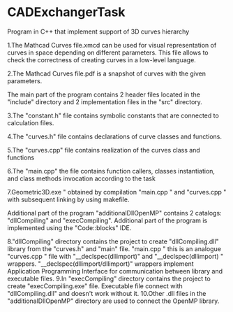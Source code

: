 # CADExchangerTask
Program in C++ that implement support of 3D curves hierarchy

1.The Mathcad Curves file.xmcd can be used for visual representation of curves in space depending on different parameters. 
This file allows  to check the correctness of creating curves in a low-level language.

2.The Mathcad Curves file.pdf is a snapshot of curves with the given parameters.

The main part of the program contains 2 header files located in the "include" directory and 2 implementation files in the "src" directory.

3.The "constant.h" file contains symbolic constants that are connected to calculation files.

4.The "curves.h" file contains declarations of curve classes and functions.

5.The "curves.cpp" file contains realization of the curves class and functions

6.The "main.cpp" the file contains function callers, classes instantiation, and class methods invocation according to the task

7.Geometric3D.exe " obtained by compilation "main.cpp " and "curves.cpp " with subsequent linking by using makefile.

Additional part of the program "additionalDllOpenMP" contains 2 catalogs: "dllCompiling" and "execCompiling". Additional part of the program is implemented using the "Code::blocks" IDE.

8."dllCompiling" directory contains the project to create "dllCompiling.dll" library from the "curves.h" and "main" file.
"main.cpp " this is an analogue "curves.cpp " file with "__declspec(dllimport)" and "__declspec(dllimport) " wrappers.
"__declspec(dllimport/dllimport)" wrappers implement Application Programming Interface for communication between library and executable files. 
9.In "execCompiling" directory contains the project to create "execCompiling.exe" file. Executable file connect with "dllCompiling.dll" and doesn't work without it.
10.Other .dll files in the "additionalDllOpenMP" directory are used to connect the OpenMP library.



  

  
  
